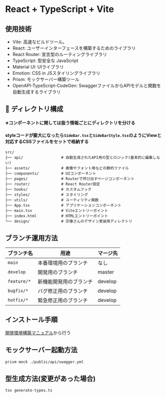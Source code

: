 # React + TypeScript + Vite
## 使用技術
- Vite: 高速なビルドツール。
- React: ユーザーインターフェースを構築するためのライブラリ
- React Router: 宣言型のルーティングライブラリ
- TypeScript: 型安全な JavaScript
- Material UI: UIライブラリ
- Emotion: CSS in JSスタイリングライブラリ
- Prism: モックサーバー構築ツール
- OpenAPI-TypeScript-CodeGen: SwaggerファイルからAPIモデルと関数を自動生成するライブラリ

## 📂 ディレクトリ構成
#### ※コンポーネントに関しては扱う情報ごとにディレクトリを分ける
#### styleコードが膨大になったら`SideBar.tsx`と`SideBarStyle.tsx`のようにViewと対応するCSSファイルをセットで格納する

```plaintext
src/
├── api/                 # 自動生成されたAPI用の型とロジック(基本的に編集しない)
├── assets/              # 画像やフォント用などの静的ファイル
├── components/          # UIコンポーネント
├── pages/               # Routerで呼び出すページコンポーネント
├── router/              # React Router設定
├── hooks/               # カスタムフック
├── styles/              # スタイリング
├── utils/               # ユーティリティ関数
├── App.tsx              # アプリケーションコンポーネント
├── main.tsx             # Viteエントリーポイント
├── index.html           # HTMLエントリーポイント
└── design/              # 宗像さんのデザイン実装用ディレクトリ  
```

## ブランチ運用方法
| ブランチ名 | 用途 | マージ先 |
| --- | --- | --- |
| `main` | 本番環境用のブランチ | なし |
| `develop` | 開発用のブランチ | master |
| `feature/*` | 新機能開発用のブランチ | develop |
| `bugfix/*` | バグ修正用のブランチ | develop |
| `hotfix/*` | 緊急修正用のブランチ | develop |

## インストール手順
[開発環境構築マニュアル](https://docs.google.com/spreadsheets/d/1X5qMlt_0mKLG2FQHRtqjRbILLWA3pFve/edit?gid=1179426110#gid=1179426110)から行う

## モックサーバー起動方法
```bash
prism mock ./public/api/swagger.yml
```

## 型生成方法(変更があった場合)
```bash
tsx generate-types.ts
```
